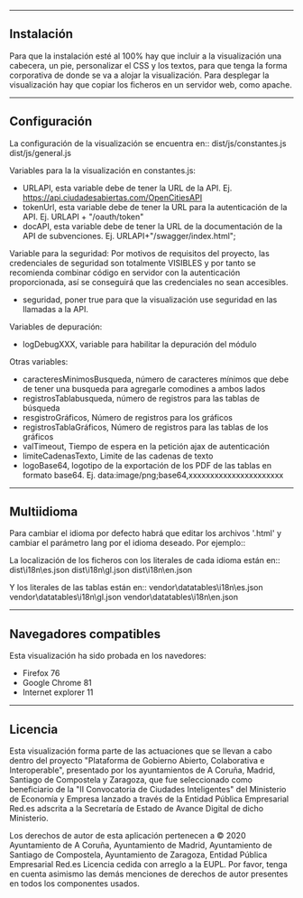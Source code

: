 ------------
Instalación
------------
Para que la instalación esté al 100% hay que incluir a la visualización una cabecera, un pie, personalizar el CSS y los textos, para que tenga la forma corporativa de donde se va a alojar la visualización.
Para desplegar la visualización hay que copiar los ficheros en un servidor web, como apache.

------------
Configuración
------------
La configuración de la visualización se encuentra en::
    dist/js/constantes.js
	dist/js/general.js

Variables para la la visualización en constantes.js:
* URLAPI, esta variable debe de tener la URL de la API. Ej. https://api.ciudadesabiertas.com/OpenCitiesAPI
* tokenUrl,  esta variable debe de tener la URL para la autenticación de la API. Ej. URLAPI + "/oauth/token"
* docAPI, esta variable debe de tener la URL de la documentación de la API de subvenciones. Ej. URLAPI+"/swagger/index.html";

Variable para la seguridad:
Por motivos de requisitos del proyecto, las credenciales de seguridad son totalmente VISIBLES y por tanto se recomienda combinar código en servidor con la autenticación proporcionada, así se conseguirá que las credenciales no sean accesibles.
* seguridad, poner true para que la visualización use seguridad en las llamadas a la API.

Variables de depuración:
* logDebugXXX, variable para habilitar la depuración del módulo


Otras variables:
* caracteresMinimosBusqueda, número de caracteres mínimos que debe de tener una busqueda para agregarle comodines a ambos lados
* registrosTablabusqueda, número de registros para las tablas de búsqueda
* resgistroGráficos, Número de registros para los gráficos
* registrosTablaGráficos, Número de registros para las tablas de los gráficos
* valTimeout, Tiempo de espera en la petición ajax de autenticación
* limiteCadenasTexto, Limite de las cadenas de texto
* logoBase64, logotipo de la exportación de los PDF de las tablas en formato base64. Ej. data:image/png;base64,xxxxxxxxxxxxxxxxxxxxxx

------------
Multiidioma
------------
Para cambiar el idioma por defecto habrá que editar los archivos '.html' y cambiar el parámetro lang por el idioma deseado. Por ejemplo::
    <html lang="gl" dir="ltr">
    
La localización de los ficheros con los literales de cada idioma están en::
    dist\i18n\es.json
    dist\i18n\gl.json
    dist\i18n\en.json
    
Y los literales de las tablas están en::
    vendor\datatables\i18n\es.json
    vendor\datatables\i18n\gl.json
    vendor\datatables\i18n\en.json
    
------------
Navegadores compatibles
------------
Esta visualización ha sido probada en los navedores:
* Firefox 76
* Google Chrome 81
* Internet explorer 11

------------
Licencia
------------
Esta visualización forma parte de las actuaciones que se llevan a cabo dentro del proyecto "Plataforma de Gobierno Abierto, Colaborativa e Interoperable",
presentado por los ayuntamientos de A Coruña, Madrid, Santiago de Compostela y Zaragoza, que fue seleccionado como beneficiario de la
"II Convocatoria de Ciudades Inteligentes" del Ministerio de Economía y Empresa lanzado a través de la Entidad Pública Empresarial Red.es
adscrita a la Secretaría de Estado de Avance Digital de dicho Ministerio.

Los derechos de autor de esta aplicación pertenecen a © 2020 Ayuntamiento de A Coruña, Ayuntamiento de Madrid, Ayuntamiento de Santiago de Compostela, Ayuntamiento de Zaragoza, Entidad Pública Empresarial Red.es
Licencia cedida con arreglo a la EUPL.
Por favor, tenga en cuenta asimismo las demás menciones de derechos de autor presentes en todos los componentes usados.
